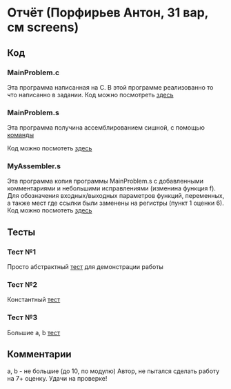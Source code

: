# Отчёт (Порфирьев Антон, 31 вар, см screens)
## Код
### MainProblem.c
Эта программа написанная на С. В этой программе реализованно то что написанно в задании. Код можно посмотреть [здесь](https://github.com/Porfirev/aws-hw-3/blob/main/hw3/MainProblem.c)
### MainProblem.s
Эта программа получина ассемблированием сишной, с помощью [команды](https://github.com/Porfirev/aws-hw-3/blob/main/hw3/screens/command.png)

Код можно посмотеть [здесь](https://github.com/Porfirev/aws-hw-3/blob/main/hw3/MainProblem.s)
### MyAssembler.s
Эта программа копия программы MainProblem.s с добавленными комментариями и небольшими исправлениями (изменина функция f). Для обозначения входных/выходных параметров функций, переменных, а также мест где ссылки были заменены на регистры (пункт 1 оценки 6).
Код можно посмотеть [здесь](https://github.com/Porfirev/aws-hw-3/blob/main/hw3/MyAssembler.s)

## Тесты
### Тест №1
Просто абстрактный [тест](https://github.com/Porfirev/aws-hw-3/blob/main/hw3/screens/тест1.png) для демонстрации работы
### Тест №2
Константный [тест](https://github.com/Porfirev/aws-hw-3/blob/main/hw3/screens/тест2.png)
### Тест №3
Большие a, b [тест](https://github.com/Porfirev/aws-hw-3/blob/main/hw3/screens/тест3.png)
## Комментарии
a, b - не большие (до 10, по модулю)
Автор, не пытался сделать работу на 7+ оценку. Удачи на проверке!
